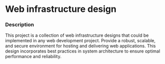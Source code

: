 # Web infrastructure design
### Description
This project is a collection of web infrastructure designs that could be implemented in any web development project.
Provide a robust, scalable, and secure environment for hosting and delivering web applications. This design incorporates best practices in system architecture to ensure optimal performance and reliability.
